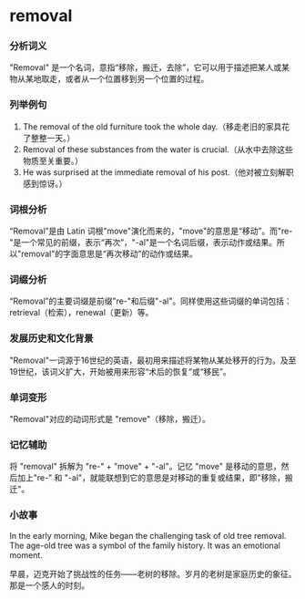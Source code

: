 # removal

### 分析词义

  

"Removal" 是一个名词，意指“移除，搬迁，去除”，它可以用于描述把某人或某物从某地取走，或者从一个位置移到另一个位置的过程。

  

### 列举例句

  

1.  The removal of the old furniture took the whole day.（移走老旧的家具花了整整一天。）
2.  Removal of these substances from the water is crucial.（从水中去除这些物质至关重要。）
3.  He was surprised at the immediate removal of his post.（他对被立刻解职感到惊讶。）

  

### 词根分析

  

“Removal”是由 Latin 词根"move"演化而来的，"move"的意思是“移动”。而"re-"是一个常见的前缀，表示“再次”，"-al"是一个名词后缀，表示动作或结果。所以"removal"的字面意思是“再次移动”的动作或结果。

  

### 词缀分析

  

“Removal”的主要词缀是前缀"re-"和后缀"-al"。同样使用这些词缀的单词包括： retrieval（检索），renewal（更新）等。

  

### 发展历史和文化背景

  

"Removal"一词源于16世纪的英语，最初用来描述将某物从某处移开的行为。及至19世纪，该词义扩大，开始被用来形容“术后的恢复”或“移民”。

  

### 单词变形

  

"Removal"对应的动词形式是 "remove"（移除，搬迁）。

  

### 记忆辅助

  

将 "removal" 拆解为 "re-" + "move" + "-al"。记忆 "move" 是移动的意思，然后加上"re-" 和 "-al"，就能联想到它的意思是对移动的重复或结果，即"移除，搬迁"。

  

### 小故事

  

In the early morning, Mike began the challenging task of old tree removal. The age-old tree was a symbol of the family history. It was an emotional moment.

  

早晨，迈克开始了挑战性的任务——老树的移除。岁月的老树是家庭历史的象征。那是一个感人的时刻。
